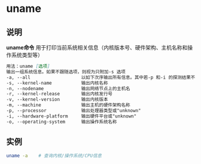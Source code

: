 # **uname**

## 说明

**uname命令** 用于打印当前系统相关信息（内核版本号、硬件架构、主机名称和操作系统类型等）

```markdown
用法：uname [选项]
输出一组系统信息。如果不跟随选项，则视为只附加-s 选项
-a, --all                   以如下次序输出所有信息。其中若-p 和-i 的探测结果不可知则被省略
-s, --kernel-name           输出内核名称
-n, --nodename              输出网络节点上的主机名
-r, --kernel-release        输出内核发行号
-v, --kernel-version        输出内核版本
-m, --machine               输出主机的硬件架构名称
-p, --processor             输出处理器类型或"unknown"
-i, --hardware-platform     输出硬件平台或"unknown"
-o, --operating-system      输出操作系统名称
```

## 实例

```bash
uname -a    # 查询内核/操作系统/CPU信息
```
